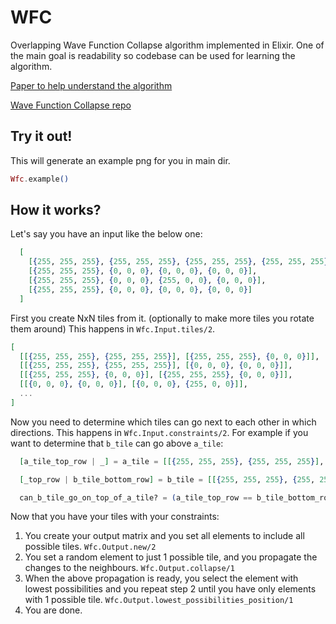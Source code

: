 # WFC
Overlapping Wave Function Collapse algorithm implemented in Elixir.
One of the main goal is readability so codebase can be used for learning the algorithm.

[Paper to help understand the algorithm](https://adamsmith.as/papers/wfc_is_constraint_solving_in_the_wild.pdf)

[Wave Function Collapse repo](https://github.com/mxgmn/WaveFunctionCollapse)

## Try it out!

This will generate an example png for you in main dir.
```elixir
Wfc.example()
```

## How it works?

Let's say you have an input like the below one:
```elixir
  [
    [{255, 255, 255}, {255, 255, 255}, {255, 255, 255}, {255, 255, 255}],
    [{255, 255, 255}, {0, 0, 0}, {0, 0, 0}, {0, 0, 0}],
    [{255, 255, 255}, {0, 0, 0}, {255, 0, 0}, {0, 0, 0}],
    [{255, 255, 255}, {0, 0, 0}, {0, 0, 0}, {0, 0, 0}]
  ]
```

First you create NxN tiles from it. (optionally to make more tiles you rotate them around)
This happens in `Wfc.Input.tiles/2`.
```elixir
[
  [[{255, 255, 255}, {255, 255, 255}], [{255, 255, 255}, {0, 0, 0}]],
  [[{255, 255, 255}, {255, 255, 255}], [{0, 0, 0}, {0, 0, 0}]],
  [[{255, 255, 255}, {0, 0, 0}], [{255, 255, 255}, {0, 0, 0}]],
  [[{0, 0, 0}, {0, 0, 0}], [{0, 0, 0}, {255, 0, 0}]],
  ...
]
```

Now you need to determine which tiles can go next to each other in which directions.
This happens in `Wfc.Input.constraints/2`.
For example if you want to determine that `b_tile` can go above `a_tile`:
```elixir
  [a_tile_top_row | _] = a_tile = [[{255, 255, 255}, {255, 255, 255}], [{255, 255, 255}, {0, 0, 0}]],

  [_top_row | b_tile_bottom_row] = b_tile = [[{255, 255, 255}, {255, 255, 255}], [{255, 255, 255}, {0, 0, 0}]],

  can_b_tile_go_on_top_of_a_tile? = (a_tile_top_row == b_tile_bottom_row)
```

Now that you have your tiles with your constraints:

1. You create your output matrix and you set all elements to include all possible tiles. `Wfc.Output.new/2`
2. You set a random element to just 1 possible tile, and you propagate the changes to the neighbours. `Wfc.Output.collapse/1`
3. When the above propagation is ready, you select the element with lowest possibilities and you repeat step 2 until you have only elements with 1 possible tile. `Wfc.Output.lowest_possibilities_position/1`
4. You are done.
